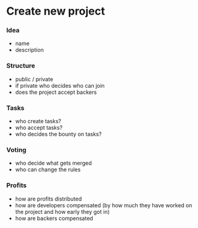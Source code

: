 # Create new project

### Idea
- name
- description

### Structure
- public / private
- if private who decides who can join
- does the project accept backers

### Tasks
- who create tasks?
- who accept tasks?
- who decides the bounty on tasks?

### Voting
- who decide what gets merged
- who can change the rules

### Profits
- how are profits distributed
- how are developers compensated (by how much they have worked on the project and how early they got in)
- how are backers compensated
